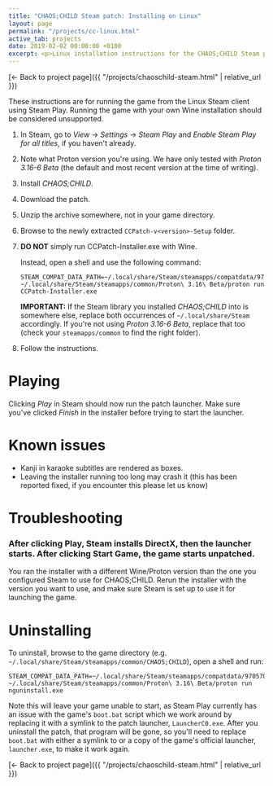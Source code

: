 ```yaml
---
title: "CHAOS;CHILD Steam patch: Installing on Linux"
layout: page
permalink: "/projects/cc-linux.html"
active_tab: projects
date: 2019-02-02 00:00:00 +0100
excerpt: <p>Linux installation instructions for the CHAOS;CHILD Steam patch</p>
---
```


[← Back to project page]({{ "/projects/chaoschild-steam.html" | relative_url }})

These instructions are for running the game from the Linux Steam client using Steam Play. Running the game with your own Wine installation should be considered unsupported.

1. In Steam, go to *View* → *Settings* → *Steam Play* and *Enable Steam Play for all titles*, if you haven't already.
2. Note what Proton version you're using. We have only tested with *Proton 3.16-6 Beta* (the default and most recent version at the time of writing).
3. Install *CHAOS;CHILD*.
4. Download the patch.
5. Unzip the archive somewhere, not in your game directory.
6. Browse to the newly extracted `CCPatch-v<version>-Setup` folder.
7. **DO NOT** simply run CCPatch-Installer.exe with Wine.

    Instead, open a shell and use the following command:
    
    <div><pre><code>STEAM_COMPAT_DATA_PATH=~/.local/share/Steam/steamapps/compatdata/970570 ~/.local/share/Steam/steamapps/common/Proton\ 3.16\ Beta/proton run CCPatch-Installer.exe</code></pre></div>

    **IMPORTANT:** If the Steam library you installed *CHAOS;CHILD* into is somewhere else, replace both occurrences of `~/.local/share/Steam` accordingly. If you're not using *Proton 3.16-6 Beta*, replace that too (check your `steamapps/common` to find the right folder).

8. Follow the instructions.

# Playing

Clicking *Play* in Steam should now run the patch launcher. Make sure you've clicked *Finish* in the installer before trying to start the launcher.

# Known issues

* Kanji in karaoke subtitles are rendered as boxes.
* Leaving the installer running too long may crash it (this has been reported fixed, if you encounter this please let us know)

# Troubleshooting

### After clicking Play, Steam installs DirectX, then the launcher starts. After clicking Start Game, the game starts unpatched.

You ran the installer with a different Wine/Proton version than the one you configured Steam to use for CHAOS;CHILD. Rerun the installer with the version you want to use, and make sure Steam is set up to use it for launching the game.

# Uninstalling

To uninstall, browse to the game directory (e.g. `~/.local/share/Steam/steamapps/common/CHAOS;CHILD`), open a shell and run:

<pre><code>STEAM_COMPAT_DATA_PATH=~/.local/share/Steam/steamapps/compatdata/970570 ~/.local/share/Steam/steamapps/common/Proton\ 3.16\ Beta/proton run nguninstall.exe</code></pre>

Note this will leave your game unable to start, as Steam Play currently has an issue with the game's `boot.bat` script which we work around by replacing it with a symlink to the patch launcher, `LauncherC0.exe`. After you uninstall the patch, that program will be gone, so you'll need to replace `boot.bat` with either a symlink to or a copy of the game's official launcher, `launcher.exe`, to make it work again.

[← Back to project page]({{ "/projects/chaoschild-steam.html" | relative_url }})
